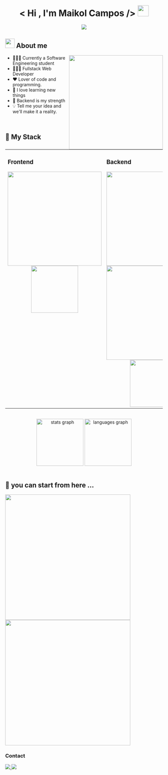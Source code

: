 <h1 align="center">< Hi , I'm Maikol Campos /> <img src="https://media.giphy.com/media/hvRJCLFzcasrR4ia7z/giphy.gif" width="35"></h1>
<p align="center">
  <a href="https://github.com/DenverCoder1/readme-typing-svg"><img src="https://readme-typing-svg.herokuapp.com?lines=Software+Engineering+Student;Web+Developer;Code+Lover;Always%20Eager%20To%20Learn&center=true&width=500&height=50"></a>
</p>

<!--About Me-->

## <picture><img src = "https://github.com/7oSkaaa/7oSkaaa/blob/main/Images/about_me.gif?raw=true" width = 30px></picture> About me

<picture> <img align="right" src="https://media.giphy.com/media/SWoSkN6DxTszqIKEqv/giphy.gif" width = 300px></picture>

- 🧑🏻‍🎓 Currently a Software Engineering student
- 👨🏻‍💻 Fullstack Web Developer
- ❤️ Lover of code and programming.
- 🧠 I love learning new things
- 🧱 Backend is my strength
- 💡 Tell me your idea and we'll make it a reality.
<br>

## 🔨 My Stack 
<table><tr><td valign="top" width="33%">



### Frontend  
<div align="center">  
  <img width="300px" height="300px" src="https://skillicons.dev/icons?i=html,css,js,react" />
  <img width="150px" height="150px" src="https://skillicons.dev/icons?i=tailwind,bootstrap" />


</div>

</td><td valign="top" width="33%">



### Backend  
<div align="center">  
<img width="300px" height="300px" src="https://skillicons.dev/icons?i=nodejs,ts,express,prisma" />
<img width="300px" height="300px" src="https://skillicons.dev/icons?i=java,spring,mysql,postgresql" />
<img width="150px" height="150px" src="https://skillicons.dev/icons?i=sqlite,mongodb,sequelize" />

</div>

</td><td valign="top" width="33%">



### Tools  
<div align="center">  
<img width="300px" height="300px" src="https://skillicons.dev/icons?i=git,github,postman,npm" />

</div>

</td></tr></table>  

<br/>  


<div align="center">
  <img src="https://github-readme-stats.vercel.app/api?username=Mai-Campos&hide_title=false&hide_rank=false&show_icons=true&include_all_commits=true&count_private=true&disable_animations=false&theme=dracula&locale=en&hide_border=false&order=1" height="150" alt="stats graph"  />
  <img src="https://github-readme-stats.vercel.app/api/top-langs?username=Mai-Campos&locale=en&hide_title=false&layout=compact&card_width=320&langs_count=5&theme=dracula&hide_border=false&order=2" height="150" alt="languages graph"  />
</div>
<br/>

  ## 🔭 you can start from here ... 

<a href="(https://github.com/Mai-Campos/Coffee-ecommerce.git)"> <img src="https://github-readme-stats.vercel.app/api/pin/?username=Mai-Campos&repo=Coffee-ecommerce" width=400> </a> 
<a href="(https://github.com/Mai-Campos/Hollow-Knight-API.git)"> <img src="https://github-readme-stats.vercel.app/api/pin/?username=Mai-Campos&repo=Hollow-knight-API" width=400> </a> 


  
  
 <h3>Contact</h3>
<div>
  <a href="mailto:camposmaikol1@gmail.com" target="_blank">
    <img src="https://img.shields.io/badge/Gmail-white?style=for-the-badge&logo=gmail&logoColor=red" />
  </a>
  
  <a href="https://t.me/Yuni_dev" target="_blank">
    <img src="https://img.shields.io/badge/Telegram-blue?style=for-the-badge&logo=telegram&logoColor=white" />
  </a>
</div>

   
      
    
   

  
